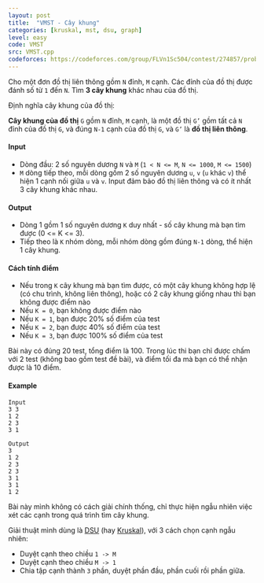 ```yaml
---
layout: post
title:  "VMST - Cây khung"
categories: [kruskal, mst, dsu, graph]
level: easy
code: VMST
src: VMST.cpp
codeforces: https://codeforces.com/group/FLVn1Sc504/contest/274857/problem/M
---
```



Cho một đơn đồ thị liên thông gồm `N` đỉnh, `M` cạnh. Các đỉnh của đồ thị được đánh số từ `1` đến `N`. Tìm **3 cây khung** khác nhau của đồ thị.  


Định nghĩa cây khung của đồ thị: 

**Cây khung của đồ thị** `G` gồm `N` đỉnh, `M` cạnh, là một đồ thị `G’` gồm tất cả `N` đỉnh của đồ thị `G`, và đúng `N-1` cạnh của đồ thị `G`, và `G’` là **đồ thị liên thông**.

#### Input

+ Dòng đầu: 2 số nguyên dương `N` và `M` (`1 < N <= M`, `N <= 1000`, `M <= 1500`)  
+ `M` dòng tiếp theo, mỗi dòng gồm 2 số nguyên dương `u`, `v` (`u` khác `v`) thể hiện 1 cạnh nối giữa `u` và `v`. Input đảm bảo đồ thị liên thông và có ít nhất 3 cây khung khác nhau.

#### Output

+ Dòng 1 gồm 1 số nguyên dương `K` duy nhất - số cây khung mà bạn tìm được (0 <= K <= 3).  
+ Tiếp theo là `K` nhóm dòng, mỗi nhóm dòng gồm đúng `N-1` dòng, thể hiện 1 cây khung.

#### Cách tính điểm

+ Nếu trong `K` cây khung mà bạn tìm được, có một cây khung không hợp lệ (có chu trình, không liên thông), hoặc có 2 cây khung giống nhau thì bạn không được điểm nào
+ Nếu `K = 0`, bạn không được điểm nào
+ Nếu `K = 1`, bạn được 20% số điểm của test
+ Nếu `K = 2`, bạn được 40% số điểm của test
+ Nếu `K = 3`, bạn được 100% số điểm của test

Bài này có đúng 20 test, tổng điểm là 100. Trong lúc thi bạn chỉ được chấm với 2 test (không bao gồm test đề bài), và điểm tối đa mà bạn có thể nhận được là 10 điểm.

#### Example

```
Input
3 3
1 2
2 3
3 1

Output
3
1 2
2 3
2 3
3 1
3 1
1 2
```

<!--more-->


Bài này mình không có cách giải chính thống, chỉ thực hiện ngẫu nhiên việc xét các cạnh trong quá trình tìm cây khung.

Giải thuật mình dùng là [DSU](https://vnspoj.github.io/category/dsu) (hay [Kruskal](https://vnspoj.github.io/category/kruskal)), với 3 cách chọn cạnh ngẫu nhiên:

+ Duyệt cạnh theo chiều `1 -> M`
+ Duyệt cạnh theo chiều `M -> 1`
+ Chia tập cạnh thành `3` phần, duyệt phần đầu, phần cuối rồi phần giữa.

